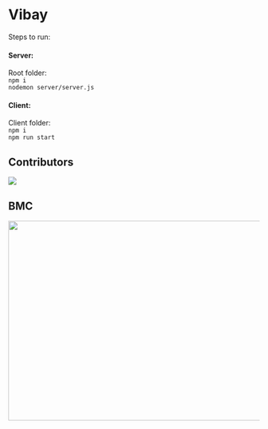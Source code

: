 # Vibay
Steps to run:
#### Server:
Root folder:   
```npm i```   
```nodemon server/server.js```

#### Client:
Client folder:  
```npm i```  
 ```npm run start```


## Contributors
<a href = "https://github.com/syed0wais/Vibay/graphs/contributors">
  <img src = "https://contrib.rocks/image?repo=syed0wais/Vibay"/>
</a>

## BMC

<img src="https://github.com/syed0wais/archives/blob/master/Vibay/bmc-Vibay.png"   width="600" height="400"> 
